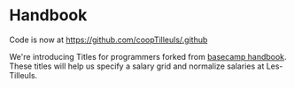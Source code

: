 # Handbook

Code is now at https://github.com/coopTilleuls/.github

We're introducing Titles for programmers forked from [basecamp handbook](https://github.com/basecamp/handbook). These titles will help us specify a salary grid and normalize salaries at Les-Tilleuls.
